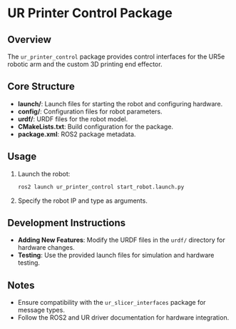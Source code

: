 # UR Printer Control Package

## Overview

The `ur_printer_control` package provides control interfaces for the UR5e robotic arm and the custom 3D printing end effector.

## Core Structure

- **launch/**: Launch files for starting the robot and configuring hardware.
- **config/**: Configuration files for robot parameters.
- **urdf/**: URDF files for the robot model.
- **CMakeLists.txt**: Build configuration for the package.
- **package.xml**: ROS2 package metadata.

## Usage

1. Launch the robot:
   ```bash
   ros2 launch ur_printer_control start_robot.launch.py
   ```

2. Specify the robot IP and type as arguments.

## Development Instructions

- **Adding New Features**: Modify the URDF files in the `urdf/` directory for hardware changes.
- **Testing**: Use the provided launch files for simulation and hardware testing.

## Notes

- Ensure compatibility with the `ur_slicer_interfaces` package for message types.
- Follow the ROS2 and UR driver documentation for hardware integration.
